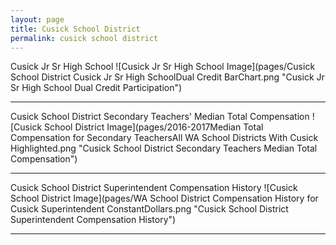 ```yaml
---
layout: page
title: Cusick School District
permalink: cusick school district
---
```



Cusick Jr Sr High School
![Cusick Jr Sr High School Image](pages/Cusick School District Cusick Jr Sr High SchoolDual Credit BarChart.png "Cusick Jr Sr High School Dual Credit Participation")

___

Cusick School District Secondary Teachers' Median Total Compensation
![Cusick School District Image](pages/2016-2017Median Total Compensation for Secondary TeachersAll WA School Districts With Cusick Highlighted.png "Cusick School District Secondary Teachers Median Total Compensation")

___

Cusick School District Superintendent Compensation History
![Cusick School District Image](pages/WA School District Compensation History for Cusick Superintendent ConstantDollars.png "Cusick School District Superintendent Compensation History")

___

